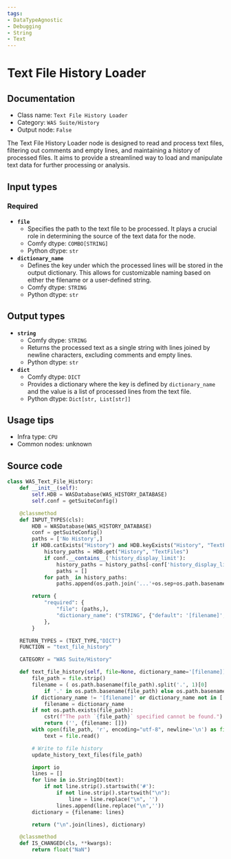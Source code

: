 ```yaml
---
tags:
- DataTypeAgnostic
- Debugging
- String
- Text
---
```


# Text File History Loader
## Documentation
- Class name: `Text File History Loader`
- Category: `WAS Suite/History`
- Output node: `False`

The Text File History Loader node is designed to read and process text files, filtering out comments and empty lines, and maintaining a history of processed files. It aims to provide a streamlined way to load and manipulate text data for further processing or analysis.
## Input types
### Required
- **`file`**
    - Specifies the path to the text file to be processed. It plays a crucial role in determining the source of the text data for the node.
    - Comfy dtype: `COMBO[STRING]`
    - Python dtype: `str`
- **`dictionary_name`**
    - Defines the key under which the processed lines will be stored in the output dictionary. This allows for customizable naming based on either the filename or a user-defined string.
    - Comfy dtype: `STRING`
    - Python dtype: `str`
## Output types
- **`string`**
    - Comfy dtype: `STRING`
    - Returns the processed text as a single string with lines joined by newline characters, excluding comments and empty lines.
    - Python dtype: `str`
- **`dict`**
    - Comfy dtype: `DICT`
    - Provides a dictionary where the key is defined by `dictionary_name` and the value is a list of processed lines from the text file.
    - Python dtype: `Dict[str, List[str]]`
## Usage tips
- Infra type: `CPU`
- Common nodes: unknown


## Source code
```python
class WAS_Text_File_History:
    def __init__(self):
        self.HDB = WASDatabase(WAS_HISTORY_DATABASE)
        self.conf = getSuiteConfig()

    @classmethod
    def INPUT_TYPES(cls):
        HDB = WASDatabase(WAS_HISTORY_DATABASE)
        conf = getSuiteConfig()
        paths = ['No History',]
        if HDB.catExists("History") and HDB.keyExists("History", "TextFiles"):
            history_paths = HDB.get("History", "TextFiles")
            if conf.__contains__('history_display_limit'):
                history_paths = history_paths[-conf['history_display_limit']:]
                paths = []
            for path_ in history_paths:
                paths.append(os.path.join('...'+os.sep+os.path.basename(os.path.dirname(path_)), os.path.basename(path_)))

        return {
            "required": {
                "file": (paths,),
                "dictionary_name": ("STRING", {"default": '[filename]', "multiline": True}),
            },
        }

    RETURN_TYPES = (TEXT_TYPE,"DICT")
    FUNCTION = "text_file_history"

    CATEGORY = "WAS Suite/History"

    def text_file_history(self, file=None, dictionary_name='[filename]]'):
        file_path = file.strip()
        filename = ( os.path.basename(file_path).split('.', 1)[0]
            if '.' in os.path.basename(file_path) else os.path.basename(file_path) )
        if dictionary_name != '[filename]' or dictionary_name not in [' ', '']:
            filename = dictionary_name
        if not os.path.exists(file_path):
            cstr(f"The path `{file_path}` specified cannot be found.").error.print()
            return ('', {filename: []})
        with open(file_path, 'r', encoding="utf-8", newline='\n') as file:
            text = file.read()

        # Write to file history
        update_history_text_files(file_path)

        import io
        lines = []
        for line in io.StringIO(text):
            if not line.strip().startswith('#'):
                if not line.strip().startswith("\n"):
                    line = line.replace("\n", '')
                lines.append(line.replace("\n",''))
        dictionary = {filename: lines}

        return ("\n".join(lines), dictionary)

    @classmethod
    def IS_CHANGED(cls, **kwargs):
        return float("NaN")

```
